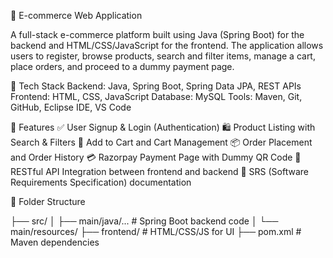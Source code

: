🛒 E-commerce Web Application

A full-stack e-commerce platform built using Java (Spring Boot) for the backend and HTML/CSS/JavaScript for the frontend. The application allows users to register, browse products, search and filter items, manage a cart, place orders, and proceed to a dummy payment page.

🔧 Tech Stack
Backend: Java, Spring Boot, Spring Data JPA, REST APIs
Frontend: HTML, CSS, JavaScript
Database: MySQL
Tools: Maven, Git, GitHub, Eclipse IDE, VS Code


🚀 Features
✅ User Signup & Login (Authentication)
🛍️ Product Listing with Search & Filters
🛒 Add to Cart and Cart Management
📦 Order Placement and Order History
💳 Razorpay Payment Page with Dummy QR Code
📡 RESTful API Integration between frontend and backend
📄 SRS (Software Requirements Specification) documentation


📁 Folder Structure

├── src/
│   ├── main/java/...  # Spring Boot backend code
│   └── main/resources/
├── frontend/          # HTML/CSS/JS for UI
├── pom.xml            # Maven dependencies

